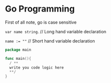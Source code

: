 # Go Programming
First of all note, go is case sensitive 

`var name string`. // Long hand variable declaration 

`name := ""` // Short hand variable declaration

```go
package main

func main(){
  / **
  write you code logic here
  **/
}
```

